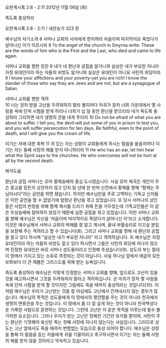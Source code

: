 요한계시록 2:8 - 2:11 
2012년 11월 06일 (화)

죽도록 충성하라



요한계시록 2:8 - 2:11 / 새찬송가 323 장


예수님의 자기소개 
8 서머나 교회의 사자에게 편지하라 처음이며 마지막이요 죽었다가 살아나신 이가 이르시되
8 ?o the angel of the church in Smyrna write: These are the words of him who is the First and the Last, who died and came to life again.

서머나 교회를 향한 칭찬 
9 내가 네 환난과 궁핍을 알거니와 실상은 네가 부요한 자니라 자칭 유대인이라 하는 자들의 비방도 알거니와 실상은 유대인이 아니요 사탄의 회당이라
9 I know your afflictions and your poverty-yet you are rich! I know the slander of those who say they are Jews and are not, but are a synagogue of Satan.

서머나 교회를 향한 격려  
10 너는 장차 받을 고난을 두려워하지 말라 볼지어다 마귀가 장차 너희 가운데에서 몇 사람을 옥에 던져 시험을 받게 하리니 너희가 십 일 동안 환난을 받으리라 네가 죽도록 충성하라 그리하면 내가 생명의 관을 네게 주리라
10 Do not be afraid of what you are about to suffer. I tell you, the devil will put some of you in prison to test you, and you will suffer persecution for ten days. Be faithful, even to the point of death, and I will give you the crown of life.

이기는 자에 대한 축복
11 귀 있는 자는 성령이 교회들에게 하시는 말씀을 들을지어다 이기는 자는 둘째 사망의 해를 받지 아니하리라
11 He who has an ear, let him hear what the Spirit says to the churches. He who overcomes will not be hurt at all by the second death.

해석도움





환난과 궁핍
서머나는 로마 황제숭배의 중심 도시였습니다. 사실 로마 제국은 개인이 무슨 종교를 믿든지 상관하지 않고 단지 일 년에 한 번씩 신전에서 황제를 향해 “황제는 주님이시다”라는 공언을 하면 됐습니다. 하지만 예수님만을 주로 고백하는 기독교 신자들은 이런 공언을 할 수 없었기에 엄청난 환난을 겪고 있었습니다. 또 당시 서머나의 상인들은 사업의 번창을 위해 함께 제사를 드리기 위해 돈을 거두었는데 기독교인들은 이 같은 우상숭배에 참여하지 않았기 때문에 심한 궁핍을 겪고 있었습니다. 이런 서머나 교회를 향해 예수님은 자신을 ‘처음이며 마지막이요 죽었다가 살아나신 이’라고 소개합니다. 이것은 예수님께서 서머나 교회의 박해를 잘 알고 계시며, 끝내 부활승리로 이끄실 분임을 보장해 주는 격려라고 할 수 있습니다(8). 그리고 서머나 교회를 향해 네 환난과 궁핍을 알고 있다 하시며 “실상은 네가 부요한 자니라” 라고 격려하십니다. 또 예수님은 자칭 유대인이라 하는 자들의 비방도 알고 있다 하시면서 그들은 사탄의 회당에 지나지 않으며 진정한 유대인은 바로 서머나 성도들이라고 인정해 주셨습니다(9). 성도의 부는 절대 이 땅에서 가지고 있는 소유로 측정되는 것이 아닙니다. 사실 하나님 앞에서 애굽의 모든 보화보다 더 큰 재물은 그리스도를 위해 받는 능욕입니다.

죽도록 충성하라
예수님은 이렇게 인정받는 서머나 교회를 향해, 앞으로도 고난이 있을 것을 예고하시면서 그것을 두려워하지 말라고 격려하십니다. 곧 마귀가 장차 몇 사람을 옥에 던져 시험을 받게 할 것이지만 그럼에도 죽을 때까지 충성하라는 것입니다(10). 이처럼 예수님은 우리가 고난받는 것을 잘 아심에도 고난에서 건져내시지 않는 경우가 많습니다. 예수님의 목적은 성도들에게 이 땅에서의 평안함을 주는 것이 아니라 천국에서 생명의 면류관을 주는 것입니다. 이 땅에서 좀 더 잘 살게 하는 것이 아니라  천국백성다운 거룩한 사람으로 훈련하는 것입니다. 그런데 고난은 이 같은 목적을 이루는데 필수 불가피한 요소입니다. 그러나 우리가 받는 고난은 정해진 기간만 유지될 뿐이며, 사탄이 주는 환난은 기껏해야 육신만 죽는 첫째 사망에 지나지 않는다는 사실입니다. 그러므로 성도는 고난 앞에서도 죽을 때까지 변함없는 모습으로 충성 되어야 합니다. 예수님은 성령을 통해 이 말씀을 듣는 자들에게 귀를 기울이라고 촉구하시면서 이기는 자는 둘째 사망의 해를 받지 않을 것이라고 약속하고 있습니다.